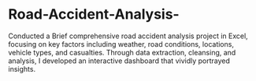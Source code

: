 # Road-Accident-Analysis-
Conducted a Brief comprehensive road accident analysis project in Excel, focusing on key factors including weather, road  conditions, locations, vehicle types, and casualties. Through data extraction, cleansing, and analysis, I developed an  interactive dashboard that vividly portrayed insights.
